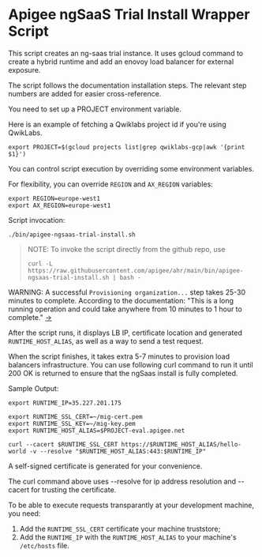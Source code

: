 # Apigee ngSaaS Trial Install Wrapper Script

This script creates an ng-saas trial instance. It uses gcloud command to create a hybrid runtime and add an enovoy load balancer for external exposure.

The script follows the documentation installation steps. The relevant step numbers are added for easier cross-reference.



You need to set up a PROJECT environment variable.

Here is an example of fetching a Qwiklabs project id if you're using QwikLabs.
```
export PROJECT=$(gcloud projects list|grep qwiklabs-gcp|awk '{print $1}')
```

You can control script execution by overriding some environment variables.

For flexibility, you can override `REGION` and `AX_REGION` variables:

```
export REGION=europe-west1
export AX_REGION=europe-west1
```

Script invocation:

```
./bin/apigee-ngsaas-trial-install.sh
```

> NOTE: To invoke the script directly from the github repo, use
> ```
> curl -L https://raw.githubusercontent.com/apigee/ahr/main/bin/apigee-ngsaas-trial-install.sh | bash -
> ```

WARNING: A successful `Provisioning organization...` step takes 25-30 minutes to complete. According to the documentation: "This is a long running operation and could take anywhere from 10 minutes to 1 hour to complete." [->](https://cloud.google.com/sdk/gcloud/reference/alpha/apigee/organizations/provision)


After the script runs, it displays LB IP, certificate location and generated `RUNTIME_HOST_ALIAS`, as well as a way to send a test request.

When the script finishes, it takes extra 5-7 minutes to provision load balancers infrastructure. You can use following curl command to run it until 200 OK is returned to ensure that the ngSaas install is fully completed.


Sample Output:
```
export RUNTIME_IP=35.227.201.175

export RUNTIME_SSL_CERT=~/mig-cert.pem
export RUNTIME_SSL_KEY=~/mig-key.pem
export RUNTIME_HOST_ALIAS=$PROJECT-eval.apigee.net 

curl --cacert $RUNTIME_SSL_CERT https://$RUNTIME_HOST_ALIAS/hello-world -v --resolve "$RUNTIME_HOST_ALIAS:443:$RUNTIME_IP"
```

A self-signed certificate is generated for your convenience. 

The curl command above uses --resolve for ip address resolution and --cacert for trusting the certificate.

To be able to execute requests transparantly at your development machine, you need:

1. Add the `RUNTIME_SSL_CERT` certificate your machine truststore;
2. Add the `RUNTIME_IP` with the `RUNTIME_HOST_ALIAS` to your machine's `/etc/hosts` file.



